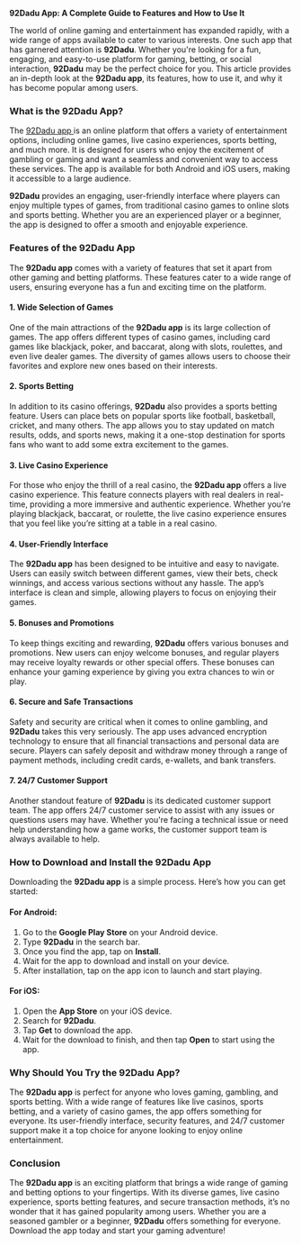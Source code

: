 **92Dadu App: A Complete Guide to Features and How to Use It**

The world of online gaming and entertainment has expanded rapidly, with a wide range of apps available to cater to various interests. One such app that has garnered attention is **92Dadu**. Whether you're looking for a fun, engaging, and easy-to-use platform for gaming, betting, or social interaction, **92Dadu** may be the perfect choice for you. This article provides an in-depth look at the **92Dadu app**, its features, how to use it, and why it has become popular among users.

### What is the 92Dadu App?

The <a href ="https://92dadu.com.pk/"> 92Dadu app <a/> is an online platform that offers a variety of entertainment options, including online games, live casino experiences, sports betting, and much more. It is designed for users who enjoy the excitement of gambling or gaming and want a seamless and convenient way to access these services. The app is available for both Android and iOS users, making it accessible to a large audience.

**92Dadu** provides an engaging, user-friendly interface where players can enjoy multiple types of games, from traditional casino games to online slots and sports betting. Whether you are an experienced player or a beginner, the app is designed to offer a smooth and enjoyable experience.

### Features of the 92Dadu App

The **92Dadu app** comes with a variety of features that set it apart from other gaming and betting platforms. These features cater to a wide range of users, ensuring everyone has a fun and exciting time on the platform.

#### 1. **Wide Selection of Games**

One of the main attractions of the **92Dadu app** is its large collection of games. The app offers different types of casino games, including card games like blackjack, poker, and baccarat, along with slots, roulettes, and even live dealer games. The diversity of games allows users to choose their favorites and explore new ones based on their interests.

#### 2. **Sports Betting**

In addition to its casino offerings, **92Dadu** also provides a sports betting feature. Users can place bets on popular sports like football, basketball, cricket, and many others. The app allows you to stay updated on match results, odds, and sports news, making it a one-stop destination for sports fans who want to add some extra excitement to the games.

#### 3. **Live Casino Experience**

For those who enjoy the thrill of a real casino, the **92Dadu app** offers a live casino experience. This feature connects players with real dealers in real-time, providing a more immersive and authentic experience. Whether you’re playing blackjack, baccarat, or roulette, the live casino experience ensures that you feel like you’re sitting at a table in a real casino.

#### 4. **User-Friendly Interface**

The **92Dadu app** has been designed to be intuitive and easy to navigate. Users can easily switch between different games, view their bets, check winnings, and access various sections without any hassle. The app’s interface is clean and simple, allowing players to focus on enjoying their games.

#### 5. **Bonuses and Promotions**

To keep things exciting and rewarding, **92Dadu** offers various bonuses and promotions. New users can enjoy welcome bonuses, and regular players may receive loyalty rewards or other special offers. These bonuses can enhance your gaming experience by giving you extra chances to win or play.

#### 6. **Secure and Safe Transactions**

Safety and security are critical when it comes to online gambling, and **92Dadu** takes this very seriously. The app uses advanced encryption technology to ensure that all financial transactions and personal data are secure. Players can safely deposit and withdraw money through a range of payment methods, including credit cards, e-wallets, and bank transfers.

#### 7. **24/7 Customer Support**

Another standout feature of **92Dadu** is its dedicated customer support team. The app offers 24/7 customer service to assist with any issues or questions users may have. Whether you're facing a technical issue or need help understanding how a game works, the customer support team is always available to help.

### How to Download and Install the 92Dadu App

Downloading the **92Dadu app** is a simple process. Here’s how you can get started:

#### For Android:
1. Go to the **Google Play Store** on your Android device.
2. Type **92Dadu** in the search bar.
3. Once you find the app, tap on **Install**.
4. Wait for the app to download and install on your device.
5. After installation, tap on the app icon to launch and start playing.

#### For iOS:
1. Open the **App Store** on your iOS device.
2. Search for **92Dadu**.
3. Tap **Get** to download the app.
4. Wait for the download to finish, and then tap **Open** to start using the app.

### Why Should You Try the 92Dadu App?

The **92Dadu app** is perfect for anyone who loves gaming, gambling, and sports betting. With a wide range of features like live casinos, sports betting, and a variety of casino games, the app offers something for everyone. Its user-friendly interface, security features, and 24/7 customer support make it a top choice for anyone looking to enjoy online entertainment.

### Conclusion

The **92Dadu app** is an exciting platform that brings a wide range of gaming and betting options to your fingertips. With its diverse games, live casino experience, sports betting features, and secure transaction methods, it’s no wonder that it has gained popularity among users. Whether you are a seasoned gambler or a beginner, **92Dadu** offers something for everyone. Download the app today and start your gaming adventure!
